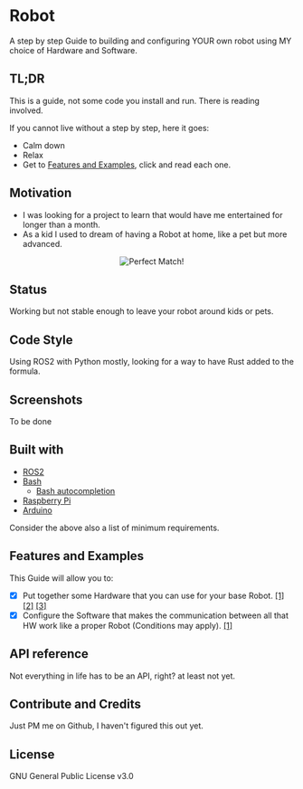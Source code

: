 # Robot

A step by step Guide to building and configuring YOUR own robot using MY choice of Hardware and Software.

## TL;DR

This is a guide, not some code you install and run. There is reading involved.

If you cannot live without a step by step, here it goes:
- Calm down
- Relax
- Get to [Features and Examples](README.md#features-and-examples), click and read each one.

## Motivation

- I was looking for a project to learn that would have me entertained for longer than a month.
- As a kid I used to dream of having a Robot at home, like a pet but more advanced.

<p align="center">
  <img src="https://i.makeagif.com/media/4-27-2020/n_EA_n.gif" alt="Perfect Match!"/>
</p>

## Status

Working but not stable enough to leave your robot around kids or pets.

## Code Style

Using ROS2 with Python mostly, looking for a way to have Rust added to the formula.

## Screenshots

To be done

## Built with

- [ROS2](https://docs.ros.org/en/foxy/index.html)
- [Bash](https://tiswww.case.edu/php/chet/bash/bashtop.html)
  - [Bash autocompletion](https://www.gnu.org/software/bash/manual/html_node/Programmable-Completion.html)
- [Raspberry Pi](https://www.raspberrypi.org/)
- [Arduino](https://www.arduino.cc/)

Consider the above also a list of minimum requirements.

## Features and Examples

This Guide will allow you to:
- [x] Put together some Hardware that you can use for your base Robot. [[1]](docs/000_ShoppingList.md) [[2]](docs/001_Setup.md) [[3]](docs/004_Chassis.md)
- [x] Configure the Software that makes the communication between all that HW work like a proper Robot (Conditions may apply). [[1]](docs/002_Raspberry.md) 

## API reference

Not everything in life has to be an API, right? at least not yet.

## Contribute and Credits

Just PM me on Github, I haven't figured this out yet.

## License

GNU General Public License v3.0


